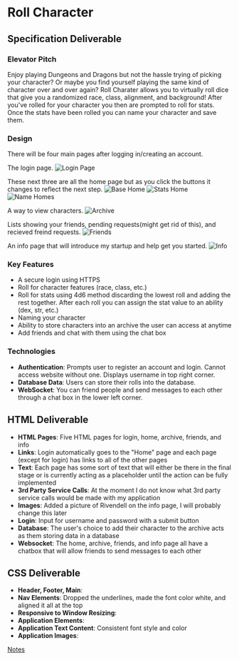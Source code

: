 # Roll Character
## Specification Deliverable
### Elevator Pitch
Enjoy playing Dungeons and Dragons but not the hassle trying of picking your character? Or maybe you find yourself playing the same kind of character over and over again? Roll Charater allows you to virtually roll dice that give you a randomized race, class, alignment, and background! After you've rolled for your character you then are prompted to roll for stats. Once the stats have been rolled you can name your character and save them.
### Design
There will be four main pages after logging in/creating an account.

The login page.
![Login Page](https://github.com/cammaicey/startup/blob/main/images/rc-login.jpg?raw=true)

These next three are all the home page but as you click the buttons it changes to reflect the next step.
![Base Home](https://github.com/cammaicey/startup/blob/main/images/rc-home-first.jpg?raw=true)
![Stats Home](https://github.com/cammaicey/startup/blob/main/images/rc-home-second.jpg?raw=true)
![Name Homes](https://github.com/cammaicey/startup/blob/main/images/rc-home-third.jpg?raw=true)

A way to view characters.
![Archive](https://github.com/cammaicey/startup/blob/main/images/rc-archive.jpg?raw=true)

Lists showing your friends, pending requests(might get rid of this), and recieved freind requests.
![Friends](https://github.com/cammaicey/startup/blob/main/images/rc-friends.jpg?raw=true)

An info page that will introduce my startup and help get you started.
![Info](https://github.com/cammaicey/startup/blob/main/images/rc-info.jpg?raw=true)

### Key Features
- A secure login using HTTPS
- Roll for character features (race, class, etc.)
- Roll for stats using 4d6 method discarding the lowest roll and adding the rest together. After each roll you can assign the stat value to an ability (dex, str, etc.)
- Naming your character
- Ability to store characters into an archive the user can access at anytime
- Add friends and chat with them using the chat box
### Technologies
- **Authentication**: Prompts user to register an account and login. Cannot access website without one. Displays username in top right corner.
- **Database Data**: Users can store their rolls into the database.
- **WebSocket**: You can friend people and send messages to each other through a chat box in the lower left corner.

## HTML Deliverable
- **HTML Pages**: Five HTML pages for login, home, archive, friends, and info
- **Links**: Login automatically goes to the "Home" page and each page (except for login) has links to all of the other pages
- **Text**: Each page has some sort of text that will either be there in the final stage or is currently acting as a placeholder until the action can be fully implemented
- **3rd Party Service Calls**: At the moment I do not know what 3rd party service calls would be made with my application
- **Images**: Added a picture of Rivendell on the info page, I will probably change this later
- **Login**: Input for username and password with a submit button
- **Database**: The user's choice to add their character to the archive acts as them storing data in a database
- **Websocket**: The home, archive, friends, and info page all have a chatbox that will allow friends to send messages to each other

## CSS Deliverable
- **Header, Footer, Main**: 
- **Nav Elements**: Dropped the underlines, made the font color white, and aligned it all at the top
- **Responsive to Window Resizing**: 
- **Application Elements**: 
- **Application Text Content**: Consistent font style and color
- **Application Images**: 

[Notes](notes.md)